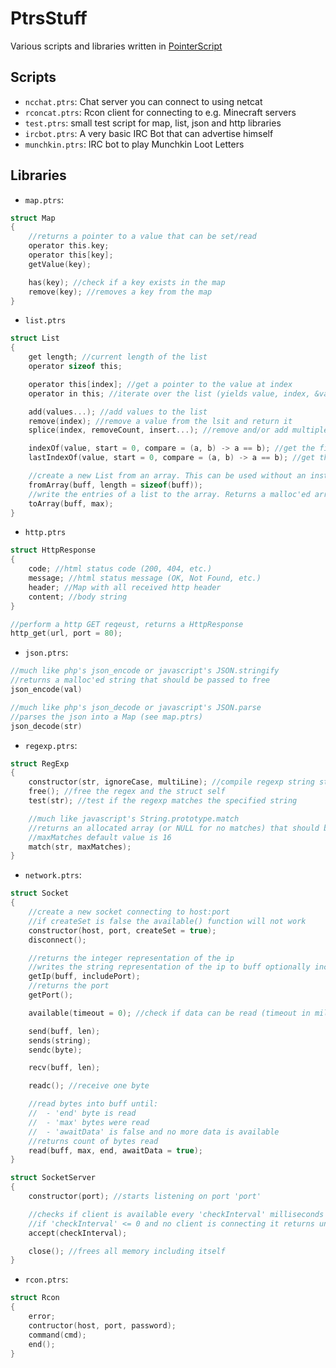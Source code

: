 # PtrsStuff

Various scripts and libraries written in [PointerScript](https://github.com/M4GNV5/PointerScript)

## Scripts
- `ncchat.ptrs`: Chat server you can connect to using netcat
- `rconcat.ptrs`: Rcon client for connecting to e.g. Minecraft servers
- `test.ptrs`: small test script for map, list, json and http libraries
- `ircbot.ptrs`: A very basic IRC Bot that can advertise himself
- `munchkin.ptrs`: IRC bot to play Munchkin Loot Letters

## Libraries
- `map.ptrs`:
```C
struct Map
{
	//returns a pointer to a value that can be set/read
	operator this.key;
	operator this[key];
	getValue(key);

	has(key); //check if a key exists in the map
	remove(key); //removes a key from the map
}
```

- `list.ptrs`
```C
struct List
{
	get length; //current length of the list
	operator sizeof this;

	operator this[index]; //get a pointer to the value at index
	operator in this; //iterate over the list (yields value, index, &value)

	add(values...); //add values to the list
	remove(index); //remove a value from the lsit and return it
	splice(index, removeCount, insert...); //remove and/or add multiple values

	indexOf(value, start = 0, compare = (a, b) -> a == b); //get the first index of a value using a compare function
	lastIndexOf(value, start = 0, compare = (a, b) -> a == b); //get the last index of a value using a compare function

	//create a new List from an array. This can be used without an instance e.g. List.fromArray([1, 2, 3]);
	fromArray(buff, length = sizeof(buff));
	//write the entries of a list to the array. Returns a malloc'ed array if 'buff' is NULL or undefined
	toArray(buff, max);
}
```

- `http.ptrs`
```C
struct HttpResponse
{
	code; //html status code (200, 404, etc.)
	message; //html status message (OK, Not Found, etc.)
	header; //Map with all received http header
	content; //body string
}

//perform a http GET reqeust, returns a HttpResponse
http_get(url, port = 80);
```

- `json.ptrs`:
```C
//much like php's json_encode or javascript's JSON.stringify
//returns a malloc'ed string that should be passed to free
json_encode(val)

//much like php's json_decode or javascript's JSON.parse
//parses the json into a Map (see map.ptrs)
json_decode(str)
```

- `regexp.ptrs`:
```C
struct RegExp
{
	constructor(str, ignoreCase, multiLine); //compile regexp string str
	free(); //free the regex and the struct self
	test(str); //test if the regexp matches the specified string

	//much like javascript's String.prototype.match
	//returns an allocated array (or NULL for no matches) that should be freed
	//maxMatches default value is 16
	match(str, maxMatches);
}
```

- `network.ptrs`:
```C
struct Socket
{
	//create a new socket connecting to host:port
	//if createSet is false the available() function will not work
	constructor(host, port, createSet = true);
	disconnect();

	//returns the integer representation of the ip
	//writes the string representation of the ip to buff optionally including the port
	getIp(buff, includePort);
	//returns the port
	getPort();

	available(timeout = 0); //check if data can be read (timeout in milliseconds)

	send(buff, len);
	sends(string);
	sendc(byte);

	recv(buff, len);

	readc(); //receive one byte

	//read bytes into buff until:
	//	- 'end' byte is read
	//	- 'max' bytes were read
	//	- 'awaitData' is false and no more data is available
	//returns count of bytes read
	read(buff, max, end, awaitData = true);
}

struct SocketServer
{
	constructor(port); //starts listening on port 'port'

	//checks if client is available every 'checkInterval' milliseconds
	//if 'checkInterval' <= 0 and no client is connecting it returns undefined
	accept(checkInterval);

	close(); //frees all memory including itself
}
```

- `rcon.ptrs`:
```C
struct Rcon
{
	error;
	contructor(host, port, password);
	command(cmd);
	end();
}
```
